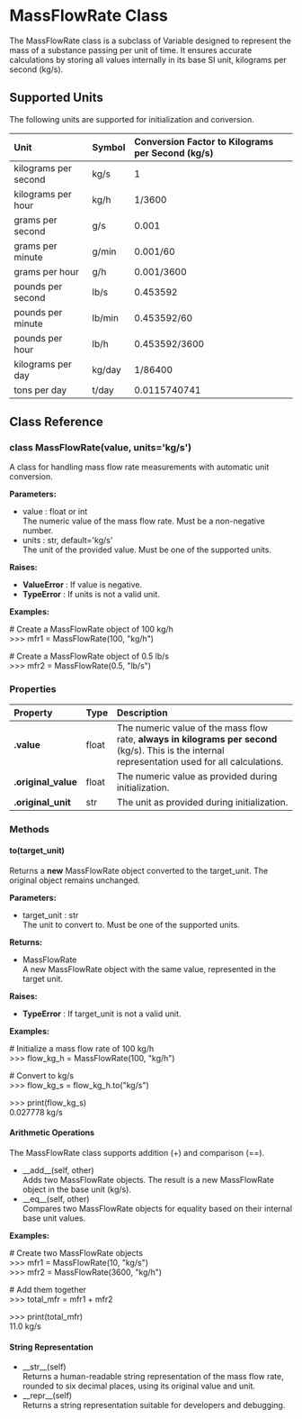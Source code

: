# **MassFlowRate Class**

The MassFlowRate class is a subclass of Variable designed to represent the mass of a substance passing per unit of time. It ensures accurate calculations by storing all values internally in its base SI unit, kilograms per second (kg/s).

## **Supported Units**

The following units are supported for initialization and conversion.

| Unit | Symbol | Conversion Factor to Kilograms per Second (kg/s) |
| :---- | :---- | :---- |
| kilograms per second | kg/s | 1 |
| kilograms per hour | kg/h | 1/3600 |
| grams per second | g/s | 0.001 |
| grams per minute | g/min | 0.001/60 |
| grams per hour | g/h | 0.001/3600 |
| pounds per second | lb/s | 0.453592 |
| pounds per minute | lb/min | 0.453592/60 |
| pounds per hour | lb/h | 0.453592/3600 |
| kilograms per day | kg/day | 1/86400 |
| tons per day | t/day | 0.0115740741 |

## **Class Reference**

### **class MassFlowRate(value, units='kg/s')**

A class for handling mass flow rate measurements with automatic unit conversion.

**Parameters:**

* value : float or int  
  The numeric value of the mass flow rate. Must be a non-negative number.  
* units : str, default='kg/s'  
  The unit of the provided value. Must be one of the supported units.

**Raises:**

* **ValueError** : If value is negative.  
* **TypeError** : If units is not a valid unit.

**Examples:**

\# Create a MassFlowRate object of 100 kg/h  
\>\>\> mfr1 \= MassFlowRate(100, "kg/h")

\# Create a MassFlowRate object of 0.5 lb/s  
\>\>\> mfr2 \= MassFlowRate(0.5, "lb/s")

### **Properties**

| Property | Type | Description |
| :---- | :---- | :---- |
| **.value** | float | The numeric value of the mass flow rate, **always in kilograms per second** (kg/s). This is the internal representation used for all calculations. |
| **.original\_value** | float | The numeric value as provided during initialization. |
| **.original\_unit** | str | The unit as provided during initialization. |

### **Methods**

#### **to(target\_unit)**

Returns a **new** MassFlowRate object converted to the target\_unit. The original object remains unchanged.

**Parameters:**

* target\_unit : str  
  The unit to convert to. Must be one of the supported units.

**Returns:**

* MassFlowRate  
  A new MassFlowRate object with the same value, represented in the target unit.

**Raises:**

* **TypeError** : If target\_unit is not a valid unit.

**Examples:**

\# Initialize a mass flow rate of 100 kg/h  
\>\>\> flow\_kg\_h \= MassFlowRate(100, "kg/h")

\# Convert to kg/s  
\>\>\> flow\_kg\_s \= flow\_kg\_h.to("kg/s")

\>\>\> print(flow\_kg\_s)  
0.027778 kg/s

#### **Arithmetic Operations**

The MassFlowRate class supports addition (+) and comparison (==).

* \_\_add\_\_(self, other)  
  Adds two MassFlowRate objects. The result is a new MassFlowRate object in the base unit (kg/s).  
* \_\_eq\_\_(self, other)  
  Compares two MassFlowRate objects for equality based on their internal base unit values.

**Examples:**

\# Create two MassFlowRate objects  
\>\>\> mfr1 \= MassFlowRate(10, "kg/s")  
\>\>\> mfr2 \= MassFlowRate(3600, "kg/h")

\# Add them together  
\>\>\> total\_mfr \= mfr1 \+ mfr2

\>\>\> print(total\_mfr)  
11.0 kg/s

#### **String Representation**

* \_\_str\_\_(self)  
  Returns a human-readable string representation of the mass flow rate, rounded to six decimal places, using its original value and unit.  
* \_\_repr\_\_(self)  
  Returns a string representation suitable for developers and debugging.